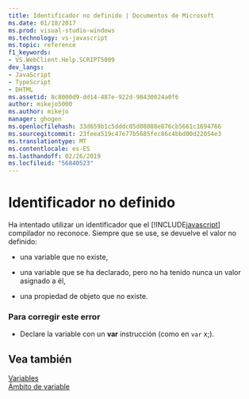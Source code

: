 ```yaml
---
title: Identificador no definido | Documentos de Microsoft
ms.date: 01/18/2017
ms.prod: visual-studio-windows
ms.technology: vs-javascript
ms.topic: reference
f1_keywords:
- VS.WebClient.Help.SCRIPT5009
dev_langs:
- JavaScript
- TypeScript
- DHTML
ms.assetid: 8c8000d9-dd14-487e-922d-98430024a0f6
author: mikejo5000
ms.author: mikejo
manager: ghogen
ms.openlocfilehash: 33d659b1c5dddc05d08088e876cb5661c1694766
ms.sourcegitcommit: 23feea519c47e77b5685fec86c4bbd00d22054e3
ms.translationtype: MT
ms.contentlocale: es-ES
ms.lasthandoff: 02/26/2019
ms.locfileid: "56840523"
---
```

# <a name="undefined-identifier"></a>Identificador no definido
Ha intentado utilizar un identificador que el [!INCLUDE[javascript](../../javascript/includes/javascript-md.md)] compilador no reconoce. Siempre que se use, se devuelve el valor no definido:  
  
-   una variable que no existe,  
  
-   una variable que se ha declarado, pero no ha tenido nunca un valor asignado a él,  
  
-   una propiedad de objeto que no existe.  
  
### <a name="to-correct-this-error"></a>Para corregir este error  
  
-   Declare la variable con un **var** instrucción (como en `var` x;).  
  
## <a name="see-also"></a>Vea también  
 [Variables](../../javascript/variables-javascript.md)   
 [Ámbito de variable](../../javascript/advanced/variable-scope-javascript.md)